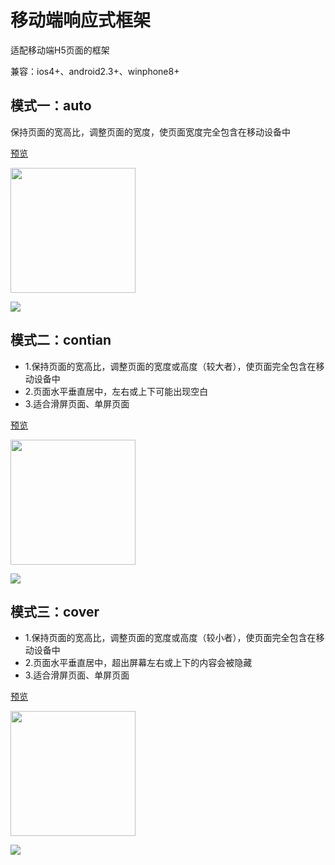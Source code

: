 <h1>移动端响应式框架</h1>
<p>适配移动端H5页面的框架</p>
<p>兼容：ios4+、android2.3+、winphone8+</p>
<h2>模式一：auto</h2>
<p>保持页面的宽高比，调整页面的宽度，使页面宽度完全包含在移动设备中</p>
<a href="http://1.peunzhang.sinaapp.com/demo/pageResponse/pageResponse_auto.html" target="_blank">预览</a>
<p><img src="https://raw.githubusercontent.com/peunzhang/pageResponse/master/pic/pageResponse_auto.png" width="200" height="200"></p>
<p><img src="https://raw.githubusercontent.com/peunzhang/pageResponse/master/pic/pageResponse_auto.gif"></p>
<h2>模式二：contian</h2>
<ul>
<li>1.保持页面的宽高比，调整页面的宽度或高度（较大者），使页面完全包含在移动设备中</li>
<li>2.页面水平垂直居中，左右或上下可能出现空白</li>
<li>3.适合滑屏页面、单屏页面</li>
</ul>
<a href="http://1.peunzhang.sinaapp.com/demo/pageResponse/pageResponse_contain.html" target="_blank">预览</a>
<p><img src="https://raw.githubusercontent.com/peunzhang/pageResponse/master/pic/pageResponse_contain.png" width="200" height="200"></p>
<p><img src="https://raw.githubusercontent.com/peunzhang/pageResponse/master/pic/pageResponse_contain.gif"></p>
<h2>模式三：cover</h2>
<ul>
<li>1.保持页面的宽高比，调整页面的宽度或高度（较小者），使页面完全包含在移动设备中</li>
<li>2.页面水平垂直居中，超出屏幕左右或上下的内容会被隐藏 </li>
<li>3.适合滑屏页面、单屏页面</li>
</ul>
<a href="http://1.peunzhang.sinaapp.com/demo/pageResponse/pageResponse_cover.html" target="_blank">预览</a>
<p><img src="https://raw.githubusercontent.com/peunzhang/pageResponse/master/pic/pageResponse_cover.png" width="200" height="200"></p>
<p><img src="https://raw.githubusercontent.com/peunzhang/pageResponse/master/pic/pageResponse_cover.gif"></p>
